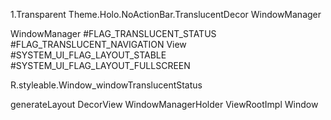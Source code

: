 1.Transparent
     Theme.Holo.NoActionBar.TranslucentDecor
WindowManager

WindowManager
    #FLAG_TRANSLUCENT_STATUS
    #FLAG_TRANSLUCENT_NAVIGATION
View
    #SYSTEM_UI_FLAG_LAYOUT_STABLE
    #SYSTEM_UI_FLAG_LAYOUT_FULLSCREEN


R.styleable.Window_windowTranslucentStatus

generateLayout
DecorView
WindowManagerHolder
ViewRootImpl
Window